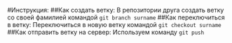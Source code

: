 #Инструкция:
##Как создать ветку:
В репозитории друга создать ветку со своей фамилией командой `git branch surname`
##Как переключиться в ветку:
Переключиться в новую ветку командой `git checkout surname`
##Как отправить ветку на сервер:
Используем команду `git push`

